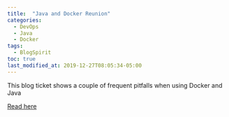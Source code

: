 ```yaml
---
title:  "Java and Docker Reunion"
categories:
  - DevOps
  - Java
  - Docker
tags:
  - BlogSpirit
toc: true
last_modified_at: 2019-12-27T08:05:34-05:00
---
```


This blog ticket shows a couple of frequent pitfalls when using Docker and Java

[Read here](http://nicolasduminil.blogspirit.com/archive/2019/12/28/java-and-docker-reunion-3145397.html)

